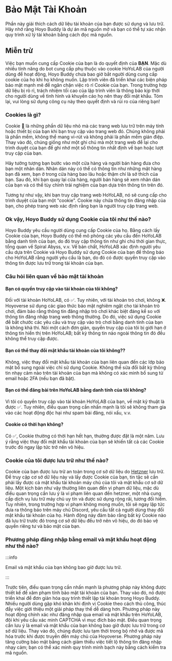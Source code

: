 # Bảo Mật Tài Khoản

Phần này giải thích cách dữ liệu tài khoản của bạn được sử dụng và lưu trữ. Hãy nhớ rằng Hoyo Buddy là dự án mã nguồn mở và bạn có thể tự xác nhận quy trình xử lý tài khoản bằng cách đọc mã nguồn.

## Miễn trừ

Việc bạn muốn cung cấp Cookie của bạn là do quyết định của **BẠN**. Mặc dù nhiều tính năng do bot cung cấp phụ thuộc vào cookie HoYoLAB của người dùng để hoạt động, Hoyo Buddy chưa bao giờ bắt người dùng cung cấp cookie của họ khi họ không muốn. Lập trình viên đã triển khai các biện pháp bảo mật mạnh mẽ để ngăn chặn việc rò rỉ Cookie của bạn. Trong trường hợp dữ liệu bị rò rỉ, trách nhiệm tối cao của lập trình viên là thông báo kịp thời cho người dùng về tình hình và khuyến cáo họ nên thay đổi mật khẩu. Tóm lại, vui lòng sử dụng công cụ này theo quyết định và rủi ro của riêng bạn!

### Cookies là gì?

Cookie 🍪 là những phần dữ liệu nhỏ mà các trang web lưu trữ trên máy tính hoặc thiết bị của bạn khi bạn truy cập vào trang web đó. Chúng không phải là phần mềm, không thể mang vi-rút và không phải là phần mềm gián điệp. Thay vào đó, chúng giống như một ghi chú mà một trang web để lại cho trình duyệt của bạn để ghi nhớ một số thông tin nhất định về bạn hoặc lượt truy cập của bạn.

Hãy tưởng tượng bạn bước vào một cửa hàng và người bán hàng đưa cho bạn một nhãn dán. Nhãn dán này có thể có thông tin như những mặt hàng bạn đã xem, bạn ở trong cửa hàng bao lâu hoặc thậm chí là sở thích của bạn. Sau đó, khi bạn quay lại cửa hàng, người bán hàng sẽ xem nhãn dán của bạn và có thể tùy chỉnh trải nghiệm của bạn dựa trên thông tin trên đó.

Tương tự như vậy, khi bạn truy cập trang web HoYoLAB, nó sẽ cung cấp cho trình duyệt của bạn một "cookie". Cookie này chứa thông tin đăng nhập của bạn, cho phép trang web xác định rằng bạn là người truy cập trang web.

### Ok vậy, Hoyo Buddy sử dụng Cookie của tôi như thế nào?

Hoyo Buddy yêu cầu người dùng cung cấp Cookie của họ. Bằng cách lấy Cookie của bạn, Hoyo Buddy có thể mô phỏng các yêu cầu đến HoYoLAB bằng danh tính của bạn, do đó truy cập thông tin như ghi chú thời gian thực, tổng quan về Spiral Abyss, v.v. Về bản chất, HoYoLAB xác định người yêu cầu dựa trên Cookie và Hoyo Buddy sử dụng Cookie của bạn để thông báo cho HoYoLAB rằng người yêu cầu là bạn, do đó có được quyền truy cập vào thông tin được lưu trữ trong tài khoản của bạn.

### Câu hỏi liên quan về bảo mật tài khoản

#### Bạn có quyền truy cập vào tài khoản của tôi không?

Đối với tài khoản HoYoLAB, có ✅. Tuy nhiên, với tài khoản trò chơi, không ❌. Hoyoverse sử dụng các giao thức bảo mật nghiêm ngặt cho tài khoản trò chơi, đảm bảo rằng thông tin đăng nhập trò chơi khác biệt đáng kể so với thông tin đăng nhập trang web thông thường. Do đó, việc sử dụng Cookie để bắt chước các yêu cầu và truy cập vào trò chơi bằng danh tính của bạn là không khả thi. Nói một cách đơn giản, quyền truy cập của tôi bị giới hạn ở thông tin hiển thị trên HoYoLAB; bất kỳ thông tin nào ngoài thông tin đó đều không thể truy cập được.

#### Bạn có thể thay đổi mật khẩu tài khoản của tôi không??

Không, việc thay đổi mật khẩu tài khoản của bạn liên quan đến các lớp bảo mật bổ sung ngoài việc chỉ sử dụng Cookie. Không thể sửa đổi bất kỳ thông tin nhạy cảm nào trên tài khoản của bạn mà không có xác minh bổ sung từ email hoặc 2FA (nếu bạn đã bật).

#### Bạn có thể đăng bài trên HoYoLAB bằng danh tính của tôi không?

Vì tôi có quyền truy cập vào tài khoản HoYoLAB của bạn, về mặt kỹ thuật là được ✅. Tuy nhiên, điều quan trọng cần nhấn mạnh là tôi sẽ không tham gia vào các hoạt động độc hại như spam bài đăng, nói xấu, v.v.

#### Cookie có thời hạn không?

Có ✅, Cookie thường có thời hạn hết hạn, thường được đặt là một năm. Lưu ý rằng việc thay đổi mật khẩu tài khoản của bạn sẽ khiến tất cả các Cookie trước đó ngay lập tức trở nên vô hiệu.

### Cookie của tôi được lưu trữ như thế nào?

Cookie của bạn được lưu trữ an toàn trong cơ sở dữ liệu do [Hetzner](https://www.hetzner.com/) lưu trữ. Để truy cập cơ sở dữ liệu này và lấy được Cookie của bạn, tin tặc sẽ cần phải lấy được cả mật khẩu tài khoản máy chủ của tôi và mật khẩu cơ sở dữ liệu. Một kịch bản như vậy thường liên quan đến vi phạm dữ liệu, mặc dù điều quan trọng cần lưu ý là vi phạm liên quan đến hetzner, một nhà cung cấp dịch vụ lưu trữ máy chủ uy tín và được sử dụng rộng rãi, tương đối hiếm. Tuy nhiên, trong trường hợp vi phạm không mong muốn, tôi sẽ ngay lập tức đưa ra thông báo trên máy chủ Discord, yêu cầu tất cả người dùng thay đổi mật khẩu tài khoản của họ. Hành động này đảm bảo rằng bất kỳ Cookie nào đã lưu trữ trước đó trong cơ sở dữ liệu đều trở nên vô hiệu, do đó bảo vệ quyền riêng tư và bảo mật của bạn.

### Phương pháp đăng nhập bằng email và mật khẩu hoạt động như thế nào?

:::info

Email và mật khẩu của bạn không bao giờ được lưu trữ.

:::

Trước tiên, điều quan trọng cần nhấn mạnh là phương pháp này không được thiết kế để xâm phạm tính bảo mật tài khoản của bạn. Thay vào đó, nó được triển khai để đơn giản hóa quy trình thiết lập tài khoản trong Hoyo Buddy. Nhiều người dùng gặp khó khăn khi định vị Cookie theo cách thủ công, thúc đẩy việc giới thiệu một giải pháp thay thế dễ dàng hơn. Phương pháp này hoạt động chính xác như đăng nhập qua email và mật khẩu trên HoYoLAB, đôi khi yêu cầu xác minh CAPTCHA vì mục đích bảo mật. Điều quan trọng cần lưu ý là email và mật khẩu của bạn không bao giờ được lưu trữ trong cơ sở dữ liệu. Thay vào đó, chúng được lưu tạm thời trong bộ nhớ và được mã hóa trước khi được truyền đến máy chủ của Hoyoverse. Phương pháp này tăng cường bảo mật bằng cách giảm thiểu việc tiết lộ thông tin đăng nhập nhạy cảm; bạn có thể xác minh quy trình minh bạch này bằng cách kiểm tra mã nguồn.

